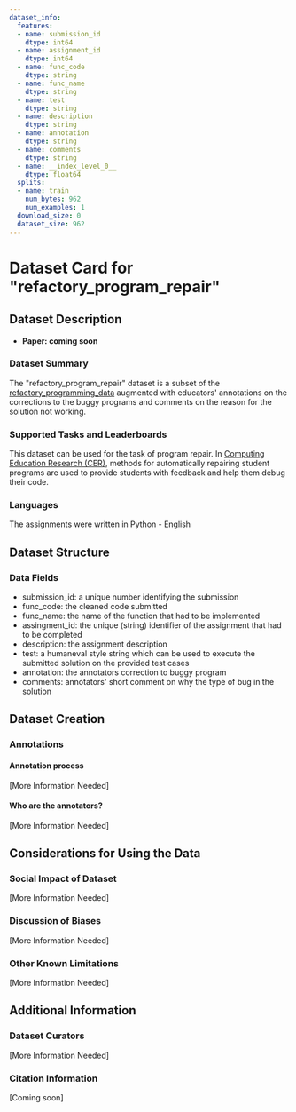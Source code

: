 ```yaml
---
dataset_info:
  features:
  - name: submission_id
    dtype: int64
  - name: assignment_id
    dtype: int64
  - name: func_code
    dtype: string
  - name: func_name
    dtype: string
  - name: test
    dtype: string
  - name: description
    dtype: string
  - name: annotation
    dtype: string
  - name: comments
    dtype: string
  - name: __index_level_0__
    dtype: float64
  splits:
  - name: train
    num_bytes: 962
    num_examples: 1
  download_size: 0
  dataset_size: 962
---
```

# Dataset Card for "refactory_program_repair"

## Dataset Description

- **Paper: coming soon** 

### Dataset Summary

The "refactory_program_repair" dataset is a subset of the [refactory_programming_data](https://huggingface.co/datasets/koutch/refactory_programming_data) 
augmented with educators' annotations on the corrections to the buggy programs and comments on the reason for the solution not working.

### Supported Tasks and Leaderboards

This dataset can be used for the task of program repair. In [Computing Education Research (CER)](https://faculty.washington.edu/ajko/cer/), 
methods for automatically repairing student programs are used to provide students with feedback and help them debug their code. 

### Languages

The assignments were written in Python - English 

## Dataset Structure

### Data Fields

* submission_id: a unique number identifying the submission
* func_code: the cleaned code submitted
* func_name: the name of the function that had to be implemented
* assingment_id: the unique (string) identifier of the assignment that had to be completed
* description: the assignment description
* test: a humaneval style string which can be used to execute the submitted solution on the provided test cases
* annotation: the annotators correction to buggy program
* comments: annotators' short comment on why the type of bug in the solution


## Dataset Creation

### Annotations

#### Annotation process

[More Information Needed]

#### Who are the annotators?

[More Information Needed]

## Considerations for Using the Data

### Social Impact of Dataset

[More Information Needed]

### Discussion of Biases

[More Information Needed]

### Other Known Limitations

[More Information Needed]

## Additional Information

### Dataset Curators

[More Information Needed]

### Citation Information

[Coming soon]